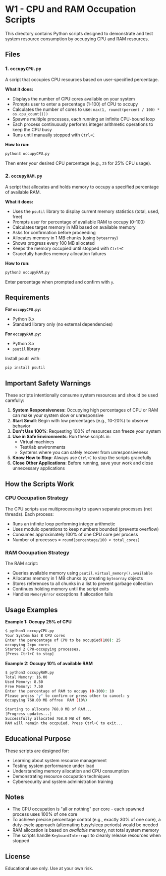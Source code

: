 # W1 - CPU and RAM Occupation Scripts

This directory contains Python scripts designed to demonstrate and test system resource consumption by occupying CPU and RAM resources.

## Files

### 1. `occupyCPU.py`
A script that occupies CPU resources based on user-specified percentage.

**What it does:**
- Displays the number of CPU cores available on your system
- Prompts user to enter a percentage (1-100) of CPU to occupy
- Calculates the number of cores to use: `max(1, round((percent / 100) * os.cpu_count()))`
- Spawns multiple processes, each running an infinite CPU-bound loop
- Each process continuously performs integer arithmetic operations to keep the CPU busy
- Runs until manually stopped with `Ctrl+C`

**How to run:**
```bash
python3 occupyCPU.py
```
Then enter your desired CPU percentage (e.g., `25` for 25% CPU usage).

### 2. `occupyRAM.py`
A script that allocates and holds memory to occupy a specified percentage of available RAM.

**What it does:**
- Uses the `psutil` library to display current memory statistics (total, used, free)
- Prompts user for percentage of available RAM to occupy (0-100)
- Calculates target memory in MB based on available memory
- Asks for confirmation before proceeding
- Allocates memory in 1 MB chunks (using `bytearray`)
- Shows progress every 100 MB allocated
- Keeps the memory occupied until stopped with `Ctrl+C`
- Gracefully handles memory allocation failures

**How to run:**
```bash
python3 occupyRAM.py
```
Enter percentage when prompted and confirm with `y`.

## Requirements

**For `occupyCPU.py`:**
- Python 3.x
- Standard library only (no external dependencies)

**For `occupyRAM.py`:**
- Python 3.x
- `psutil` library

Install psutil with:
```bash
pip install psutil
```

##  Important Safety Warnings

These scripts intentionally consume system resources and should be used carefully:

1. **System Responsiveness**: Occupying high percentages of CPU or RAM can make your system slow or unresponsive
2. **Start Small**: Begin with low percentages (e.g., 10-20%) to observe behavior
3. **Don't Use 100%**: Requesting 100% of resources can freeze your system
4. **Use in Safe Environments**: Run these scripts in:
   - Virtual machines
   - Test/lab environments
   - Systems where you can safely recover from unresponsiveness
5. **Know How to Stop**: Always use `Ctrl+C` to stop the scripts gracefully
6. **Close Other Applications**: Before running, save your work and close unnecessary applications

## How the Scripts Work

### CPU Occupation Strategy
The CPU scripts use multiprocessing to spawn separate processes (not threads). Each process:
- Runs an infinite loop performing integer arithmetic
- Uses modulo operations to keep numbers bounded (prevents overflow)
- Consumes approximately 100% of one CPU core per process
- Number of processes = `round(percentage/100 × total_cores)`

### RAM Occupation Strategy
The RAM script:
- Queries available memory using `psutil.virtual_memory().available`
- Allocates memory in 1 MB chunks by creating `bytearray` objects
- Stores references to all chunks in a list to prevent garbage collection
- Continues holding memory until the script exits
- Handles `MemoryError` exceptions if allocation fails

## Usage Examples

**Example 1: Occupy 25% of CPU**
```bash
$ python3 occupyCPU.py
Your System has 8 CPU cores
Enter the perecentage of CPU to be occupied(100): 25
occupying 2cpu cores
Started 2 CPU-occupying processes.
[Press Ctrl+C to stop]
```

**Example 2: Occupy 10% of available RAM**
```bash
$ python3 occupyRAM.py
Total Memory: 16.00
Used Memory: 8.50
Free Memory: 7.50
Enter the percentage of RAM to occupy (0-100): 10
Please presss "y" to confirm or press other to cancel: y
Occupying 768.00 MB offree  RAM (10%)

Starting to allocate 768.0 MB of RAM...
[Progress updates...]
Successfully allocated 768.0 MB of RAM.
RAM will remain the occpuied. Press Ctrl+C to exit...
```

## Educational Purpose

These scripts are designed for:
- Learning about system resource management
- Testing system performance under load
- Understanding memory allocation and CPU consumption
- Demonstrating resource occupation techniques
- Cybersecurity and system administration training

## Notes

- The CPU occupation is "all or nothing" per core - each spawned process uses 100% of one core
- To achieve precise percentage control (e.g., exactly 30% of one core), a duty-cycle approach (alternating busy/sleep periods) would be needed
- RAM allocation is based on *available* memory, not total system memory
- The scripts handle `KeyboardInterrupt` to cleanly release resources when stopped

## License

Educational use only. Use at your own risk.
